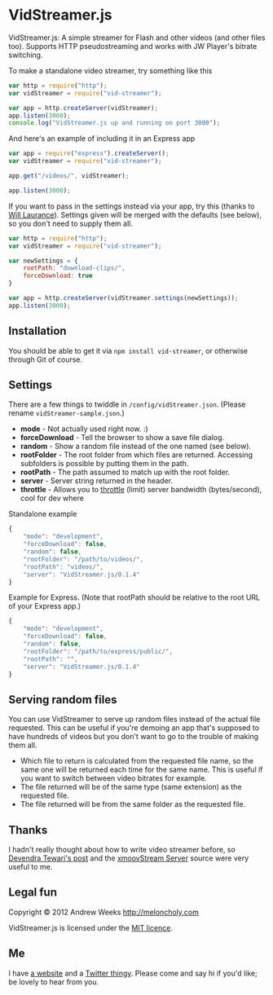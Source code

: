 VidStreamer.js
==============

VidStreamer.js: A simple streamer for Flash and other videos (and other files too). Supports HTTP pseudostreaming and works with JW Player&#39;s bitrate switching.

To make a standalone video streamer, try something like this

```javascript
var http = require("http");
var vidStreamer = require("vid-streamer");

var app = http.createServer(vidStreamer);
app.listen(3000);
console.log("VidStreamer.js up and running on port 3000");
```

And here's an example of including it in an Express app

```javascript
var app = require("express").createServer();
var vidStreamer = require("vid-streamer");

app.get("/videos/", vidStreamer);

app.listen(3000);
```

If you want to pass in the settings instead via your app, try this (thanks to [Will Laurance](https://github.com/meloncholy/vid-streamer/issues/3)). Settings given will be merged with the defaults (see below), so you don't need to supply them all.

```javascript
var http = require("http");
var vidStreamer = require("vid-streamer");

var newSettings = {
	rootPath: "download-clips/",
	forceDownload: true
}

var app = http.createServer(vidStreamer.settings(newSettings));
app.listen(3000);
```

Installation
------------

You should be able to get it via `npm install vid-streamer`, or otherwise through Git of course. 

Settings
--------

There are a few things to twiddle in `/config/vidStreamer.json`. (Please rename `vidStreamer-sample.json`.)

- **mode** - Not actually used right now. :)
- **forceDownload** - Tell the browser to show a save file dialog.
- **random** - Show a random file instead of the one named (see below).
- **rootFolder** - The root folder from which files are returned. Accessing subfolders is possible by putting them in the path. 
- **rootPath** - The path assumed to match up with the root folder. 
- **server** - Server string returned in the header.
- **throttle** - Allows you to [throttle](https://github.com/TooTallNate/node-throttle#node-throttle) (limit) server bandwidth (bytes/second), cool for dev where

Standalone example

```javascript
{
	"mode": "development",
	"forceDownload": false,
	"random": false,
	"rootFolder": "/path/to/videos/",
	"rootPath": "videos/",
	"server": "VidStreamer.js/0.1.4"
}
```

Example for Express. (Note that rootPath should be relative to the root URL of your Express app.)

```javascript
{
	"mode": "development",
	"forceDownload": false,
	"random": false,
	"rootFolder": "/path/to/express/public/",
	"rootPath": "",
	"server": "VidStreamer.js/0.1.4"
}
```

Serving random files
--------------------

You can use VidStreamer to serve up random files instead of the actual file requested. This can be useful if you're demoing an app that's supposed to have hundreds of videos but you don't want to go to the trouble of making them all. 

- Which file to return is calculated from the requested file name, so the same one will be returned each time for the same name. This is useful if you want to switch between video bitrates for example. 
- The file returned will be of the same type (same extension) as the requested file.
- The file returned will be from the same folder as the requested file.


Thanks
------

I hadn't really thought about how to write video streamer before, so [Devendra Tewari's post](http://delog.wordpress.com/2011/04/25/stream-webm-file-to-chrome-using-node-js/) and the [xmoovStream Server](http://stream.xmoov.com/) source were very useful to me. 


Legal fun
---------

Copyright &copy; 2012 Andrew Weeks http://meloncholy.com

VidStreamer.js is licensed under the [MIT licence](http://meloncholy.com/licence/).


Me
--
I have [a website](http://meloncholy.com) and a [Twitter thingy](https://twitter.com/meloncholy). Please come and say hi if you'd like; be lovely to hear from you. 
